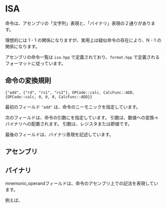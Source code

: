 # ISA

命令は、アセンブリの「文字列」表現と、「バイナリ」表現の２通りがあります。

理想的には 1 - 1 の関係になりますが、実用上は疑似命令の存在により、N - 1 の関係になります。

アセンブリの命令一覧は `isa.hpp` で定義されており、`format.hpp` で定義されるフォーマットに従っています。

## 命令の変換規則

```
{"add", {"rd", "rs1", "rs2"}, OPCode::calc, CalcFunc::ADD, {OPCode::calc, 0, 0, 0, CalcFunc::ADD}}
```

最初のフィールド `"add"` は、命令のニーモニックを指定しています。

次のフィールドは、命令の引数にを指定しています。
引数は、数値への変換→バイナリへの配置されます。
引数は、レジスタまたは即値です。

最後のフィールドは、バイナリ表現を記述しています。

## アセンブリ

## バイナリ

mnemonic,operandフィールドは、命令のアセンブリ上での記法を表現しています。

例えば、
